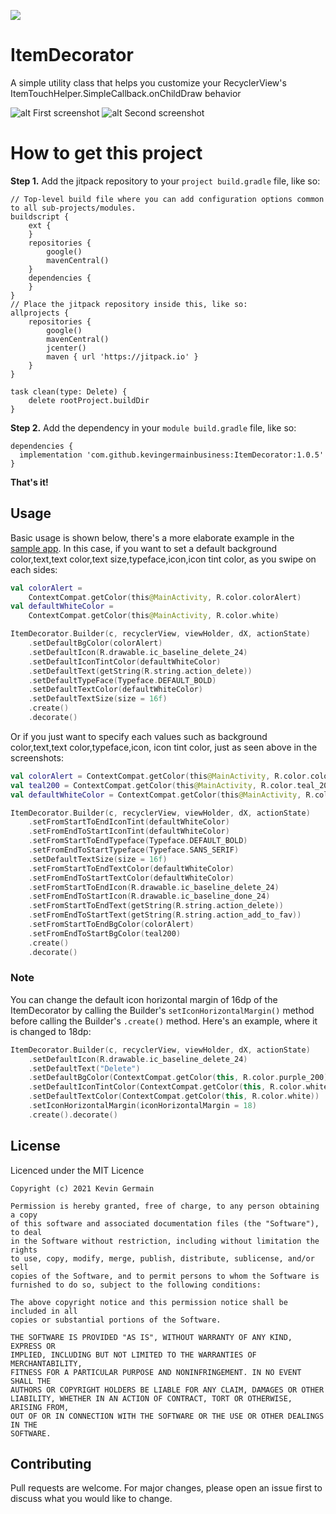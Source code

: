 [![](https://jitpack.io/v/kevingermainbusiness/ItemDecorator.svg)](https://jitpack.io/#kevingermainbusiness/ItemDecorator)
# ItemDecorator
A simple utility class that helps you customize your RecyclerView's ItemTouchHelper.SimpleCallback.onChildDraw behavior

![alt First screenshot](https://github.com/kevingermainbusiness/ItemDecorator/blob/master/screenshots/Screenshot_1619456849.png)
![alt Second screenshot](https://github.com/kevingermainbusiness/ItemDecorator/blob/master/screenshots/Screenshot_1619456854.png)

# How to get this project
**Step 1.** Add the jitpack repository to your ```project build.gradle``` file, like so:
```
// Top-level build file where you can add configuration options common to all sub-projects/modules.
buildscript {
    ext {
    }
    repositories {
        google()
        mavenCentral()
    }
    dependencies {
    }
}
// Place the jitpack repository inside this, like so:
allprojects {
    repositories {
        google()
        mavenCentral()
        jcenter()
        maven { url 'https://jitpack.io' }
    }
}

task clean(type: Delete) {
    delete rootProject.buildDir
}
```

**Step 2.** Add the dependency in your ``` module build.gradle ``` file, like so:
```
dependencies {
  implementation 'com.github.kevingermainbusiness:ItemDecorator:1.0.5'
}
```
**That's it!**

## Usage
Basic usage is shown below, there's a more elaborate example in the [sample app](https://github.com/kevingermainbusiness/ItemDecorator/tree/master/app).
In this case, if you want to set a default background color,text,text color,text size,typeface,icon,icon tint color, as you swipe on each sides:
```kotlin
val colorAlert =
    ContextCompat.getColor(this@MainActivity, R.color.colorAlert)
val defaultWhiteColor =
    ContextCompat.getColor(this@MainActivity, R.color.white)

ItemDecorator.Builder(c, recyclerView, viewHolder, dX, actionState)
    .setDefaultBgColor(colorAlert)
    .setDefaultIcon(R.drawable.ic_baseline_delete_24)
    .setDefaultIconTintColor(defaultWhiteColor)
    .setDefaultText(getString(R.string.action_delete))
    .setDefaultTypeFace(Typeface.DEFAULT_BOLD)
    .setDefaultTextColor(defaultWhiteColor)
    .setDefaultTextSize(size = 16f)
    .create()
    .decorate()
```
Or if you just want to specify each values such as background color,text,text color,typeface,icon, icon tint color, just as seen above in the screenshots:
```kotlin
val colorAlert = ContextCompat.getColor(this@MainActivity, R.color.colorAlert)
val teal200 = ContextCompat.getColor(this@MainActivity, R.color.teal_200)
val defaultWhiteColor = ContextCompat.getColor(this@MainActivity, R.color.white)

ItemDecorator.Builder(c, recyclerView, viewHolder, dX, actionState)
    .setFromStartToEndIconTint(defaultWhiteColor)
    .setFromEndToStartIconTint(defaultWhiteColor)
    .setFromStartToEndTypeface(Typeface.DEFAULT_BOLD)
    .setFromEndToStartTypeface(Typeface.SANS_SERIF)
    .setDefaultTextSize(size = 16f)
    .setFromStartToEndTextColor(defaultWhiteColor)
    .setFromEndToStartTextColor(defaultWhiteColor)
    .setFromStartToEndIcon(R.drawable.ic_baseline_delete_24)
    .setFromEndToStartIcon(R.drawable.ic_baseline_done_24)
    .setFromStartToEndText(getString(R.string.action_delete))
    .setFromEndToStartText(getString(R.string.action_add_to_fav))
    .setFromStartToEndBgColor(colorAlert)
    .setFromEndToStartBgColor(teal200)
    .create()
    .decorate()
```

### Note
You can change the default icon horizontal margin of 16dp of the ItemDecorator
by calling the Builder's ```setIconHorizontalMargin()``` method before calling the Builder's ```.create()``` method.
Here's an example, where it is changed to 18dp:
```kotlin
ItemDecorator.Builder(c, recyclerView, viewHolder, dX, actionState)
    .setDefaultIcon(R.drawable.ic_baseline_delete_24)
    .setDefaultText("Delete")
    .setDefaultBgColor(ContextCompat.getColor(this, R.color.purple_200))
    .setDefaultIconTintColor(ContextCompat.getColor(this, R.color.white))
    .setDefaultTextColor(ContextCompat.getColor(this, R.color.white))
    .setIconHorizontalMargin(iconHorizontalMargin = 18)
    .create().decorate()
```

## License
Licenced under the MIT Licence
```
Copyright (c) 2021 Kevin Germain

Permission is hereby granted, free of charge, to any person obtaining a copy
of this software and associated documentation files (the "Software"), to deal
in the Software without restriction, including without limitation the rights
to use, copy, modify, merge, publish, distribute, sublicense, and/or sell
copies of the Software, and to permit persons to whom the Software is
furnished to do so, subject to the following conditions:

The above copyright notice and this permission notice shall be included in all
copies or substantial portions of the Software.

THE SOFTWARE IS PROVIDED "AS IS", WITHOUT WARRANTY OF ANY KIND, EXPRESS OR
IMPLIED, INCLUDING BUT NOT LIMITED TO THE WARRANTIES OF MERCHANTABILITY,
FITNESS FOR A PARTICULAR PURPOSE AND NONINFRINGEMENT. IN NO EVENT SHALL THE
AUTHORS OR COPYRIGHT HOLDERS BE LIABLE FOR ANY CLAIM, DAMAGES OR OTHER
LIABILITY, WHETHER IN AN ACTION OF CONTRACT, TORT OR OTHERWISE, ARISING FROM,
OUT OF OR IN CONNECTION WITH THE SOFTWARE OR THE USE OR OTHER DEALINGS IN THE
SOFTWARE.
```

## Contributing
Pull requests are welcome. For major changes, please open an issue first to discuss what you would like to change.